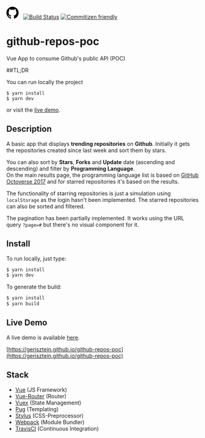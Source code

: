 <span><svg height="32" class="octicon octicon-mark-github" viewBox="0 0 16 16" version="1.1" width="32" aria-hidden="true"><path fill-rule="evenodd" d="M8 0C3.58 0 0 3.58 0 8c0 3.54 2.29 6.53 5.47 7.59.4.07.55-.17.55-.38 0-.19-.01-.82-.01-1.49-2.01.37-2.53-.49-2.69-.94-.09-.23-.48-.94-.82-1.13-.28-.15-.68-.52-.01-.53.63-.01 1.08.58 1.23.82.72 1.21 1.87.87 2.33.66.07-.52.28-.87.51-1.07-1.78-.2-3.64-.89-3.64-3.95 0-.87.31-1.59.82-2.15-.08-.2-.36-1.02.08-2.12 0 0 .67-.21 2.2.82.64-.18 1.32-.27 2-.27.68 0 1.36.09 2 .27 1.53-1.04 2.2-.82 2.2-.82.44 1.1.16 1.92.08 2.12.51.56.82 1.27.82 2.15 0 3.07-1.87 3.75-3.65 3.95.29.25.54.73.54 1.48 0 1.07-.01 1.93-.01 2.2 0 .21.15.46.55.38A8.013 8.013 0 0 0 16 8c0-4.42-3.58-8-8-8z"></path></svg>
&nbsp;</span>
[![Build Status](https://travis-ci.org/gerisztein/github-repos-poc.svg?branch=master)](https://travis-ci.org/gerisztein/github-repos-poc)
[![Commitizen friendly](https://img.shields.io/badge/commitizen-friendly-brightgreen.svg)](http://commitizen.github.io/cz-cli/)

# github-repos-poc

Vue App to consume Github's public API (POC)

##TL;DR

You can run locally the project

```shell
$ yarn install
$ yarn dev
```

or visit the [live demo](https://gerisztein.github.io/github-repos-poc).

## Description

A basic app that displays **trending repositories** on **Github**. Initially it gets the repositories created since last week and sort them by stars.

You can also sort by **Stars**, **Forks** and **Update** date (ascending and descending) and filter by **Programming Language**.  
On the main results page, the programming language list is based on [GitHub Octoverse 2017](https://octoverse.github.com/) and for starred repositories it's based on the results.

The functionality of starring repositories is just a simulation using `localStorage` as the login hasn't been implemented. The starred repositories can also be sorted and filtered.

The pagination has been partially implemented. It works using the URL query `?page=#` but there's no visual component for it.

## Install

To run locally, just type:

```bash
$ yarn install
$ yarn dev
```

To generate the build:

```bash
$ yarn install
$ yarn build
```

## Live Demo

A live demo is available [here](https://gerisztein.github.io/github-repos-poc).

[https://gerisztein.github.io/github-repos-poc](https://gerisztein.github.io/github-repos-poc)

## Stack

- [Vue](https://vuejs.org/) (JS Framework)
- [Vue-Router](https://router.vuejs.org/) (Router)
- [Vuex](https://vuex.vuejs.org/) (State Management)
- [Pug](https://pugjs.org/api/getting-started.html) (Templating)
- [Stylus](http://stylus-lang.com/) (CSS-Preprocessor)
- [Webpack](https://webpack.js.org/) (Module Bundler)
- [TravisCI](https://travis-ci.org/) (Continuous Integration)